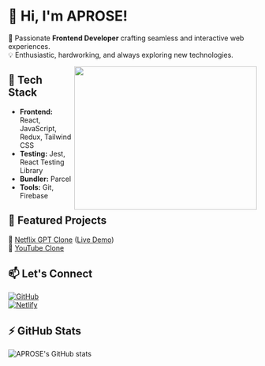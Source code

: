 # 👋 Hi, I'm APROSE!  

🚀 Passionate **Frontend Developer** crafting seamless and interactive web experiences.  
💡 Enthusiastic, hardworking, and always exploring new technologies.  

<img align="right" width="370" height="290" src="https://i.pinimg.com/originals/47/f0/34/47f0342cec72b800463bf003eac1257e.gif">

## 🔧 Tech Stack  
- **Frontend:** React, JavaScript, Redux, Tailwind CSS  
- **Testing:** Jest, React Testing Library  
- **Bundler:** Parcel  
- **Tools:** Git, Firebase  

## 🌟 Featured Projects  
🔹 [Netflix GPT Clone](https://github.com/aproselalbasha/netflexclone) ([Live Demo](https://aprosenetflexclongpt.netlify.app/))  
🔹 [YouTube Clone](https://github.com/aproselalbasha/YouTube-clone)  

## 📫 Let's Connect  
[![GitHub](https://img.shields.io/badge/GitHub-000?style=for-the-badge&logo=github&logoColor=white)](https://github.com/aproselalbasha)  
[![Netlify](https://img.shields.io/badge/Netlify-00C7B7?style=for-the-badge&logo=netlify&logoColor=white)](https://aprosenetflexclongpt.netlify.app/)  

## ⚡ GitHub Stats  
![APROSE's GitHub stats](https://github-readme-stats.vercel.app/api?username=aproselalbasha&theme=dark&show_icons=true)  
